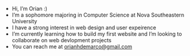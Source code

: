 -  Hi, I’m Orian :)
-  I’m a sophomore majoring in Computer Science at Nova Southeastern University 
-  I have a strong interest in web design and user expeirence
-  I’m currently learning how to build my first website and I’m looking to collaborate on web devlopment projects
-  You can reach me at orianhdemarco@gmail.com 

<!---
oriandemarco/oriandemarco is a ✨ special ✨ repository because its `README.md` (this file) appears on your GitHub profile.
You can click the Preview link to take a look at your changes.
--->
